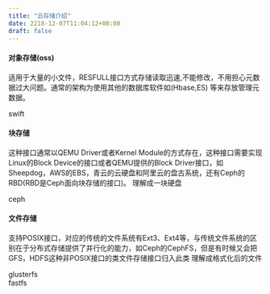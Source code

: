 ```yaml
---
title: "云存储介绍"
date: 2218-12-07T11:04:12+08:00
draft: false
---
```


#### 对象存储(oss)

适用于大量的小文件，RESFULL接口方式存储读取迅速,不能修改，不用担心元数据过大问题。通常的架构为使用其他的数据库软件如(Hbase,ES) 等来存放管理元数据。

swift

#### 块存储

这种接口通常以QEMU Driver或者Kernel Module的方式存在，这种接口需要实现Linux的Block Device的接口或者QEMU提供的Block Driver接口，如Sheepdog，AWS的EBS，青云的云硬盘和阿里云的盘古系统，还有Ceph的RBD(RBD是Ceph面向块存储的接口)。
理解成一块硬盘

ceph

#### 文件存储

支持POSIX接口，对应的传统的文件系统有Ext3、Ext4等，与传统文件系统的区别在于分布式存储提供了并行化的能力，如Ceph的CephFS，但是有时候又会把GFS，HDFS这种非POSIX接口的类文件存储接口归入此类
理解成格式化后的文件

glusterfs  
fastfs

